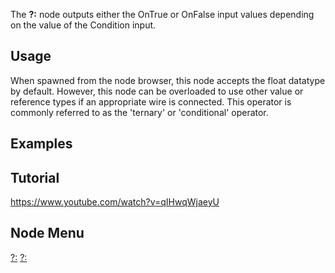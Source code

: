 <languages></languages>

The **?:** node outputs either the OnTrue or OnFalse input values
depending on the value of the Condition input.

## Usage

When spawned from the node browser, this node accepts the float datatype
by default. However, this node can be overloaded to use other value or
reference types if an appropriate wire is connected. This operator is
commonly referred to as the 'ternary' or 'conditional' operator.

## Examples

## Tutorial

<youtube><https://www.youtube.com/watch?v=qIHwqWjaeyU></youtube>

## Node Menu

[?:](Category:Protoflux{{#translation:}} "wikilink")
[?:](Category:Protoflux:Operators{{#translation:}} "wikilink")